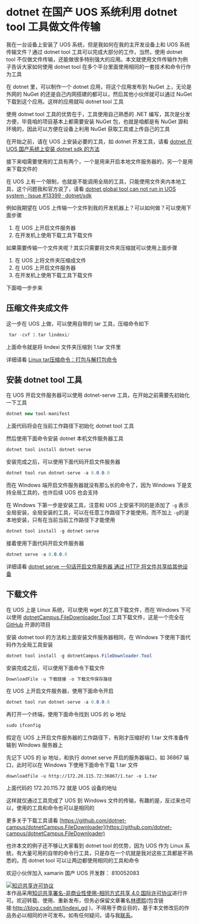 # dotnet 在国产 UOS 系统利用 dotnet tool 工具做文件传输

我在一台设备上安装了 UOS 系统，但是我如何在我的主开发设备上和 UOS 系统传输文件？通过 dotnet tool 工具可以完成大部分的工作，当然，使用 dotnet tool 不仅做文件传输，还能做很多特别强大的应用。本文就使用文件传输作为例子告诉大家如何使用 dotnet tool 在多个平台里面使用相同的一套技术和命令行作为工具

<!--more-->
<!-- CreateTime:2020/9/5 8:30:53 -->

<!-- 发布 -->

在 dotnet 里，可以制作一个 dotnet 应用，将这个应用发布到 NuGet 上，无论是外网的 NuGet 的还是自己内网搭建的都可以，然后其他小伙伴就可以通过 NuGet 下载到这个应用。这样的应用就叫 dotnet tool 工具

使用 dotnet tool 工具的优势在于，工具使用自己熟悉的 .NET 编写，其次是分发方便，毕竟咱的项目基本上都需要安装 NuGet 包，也就是咱都是有 NuGet 源和环境的，因此可以方便在设备上利用 NuGet 获取工具或上传自己的工具

在开始之前，请在 UOS 上安装必要的工具，如 dotnet 开发工具，请看 [dotnet 在 UOS 国产系统上安装 dotnet sdk 的方法](https://blog.lindexi.com/post/dotnet-%E5%9C%A8-UOS-%E5%9B%BD%E4%BA%A7%E7%B3%BB%E7%BB%9F%E4%B8%8A%E5%AE%89%E8%A3%85-dotnet-sdk-%E7%9A%84%E6%96%B9%E6%B3%95.html )

接下来咱需要使用的工具有两个，一个是用来开启本地文件服务器的，另一个是用来下载文件的

在 UOS 上有一个限制，也就是不能调用全局的工具，只能使用文件夹内本地工具，这个问题我和官方说了，请看 [dotnet global tool can not run in UOS system · Issue #13399 · dotnet/sdk](https://github.com/dotnet/sdk/issues/13399 )

例如我期望在 UOS 上传输一个文件到我的开发机器上？可以如何做？可以使用下面步骤

1. 在 UOS 上开启文件服务器
2. 在开发机上使用下载工具下载文件

如果需要传输一个文件夹呢？其实只需要将文件夹压缩就可以使用上面步骤

1. 在 UOS 上将文件夹压缩成文件
1. 在 UOS 上开启文件服务器
2. 在开发机上使用下载工具下载文件

下面咱一步步来

## 压缩文件夹成文件

这一步在 UOS 上做，可以使用自带的 tar 工具，压缩命令如下

```csharp
 tar -cvf 1.tar lindexi/
```

上面命令就是将 lindexi 文件夹压缩到 1.tar 文件里

详细请看 [Linux tar压缩命令：打包与解打包命令](http://c.biancheng.net/view/788.html )

## 安装 dotnet tool 工具

在 UOS 开启文件服务器可以使用 dotnet-serve 工具，在开始之前需要先初始化一下工具

```csharp
dotnet new tool-manifest
```

上面代码将会在当前工作路径下初始化 dotnet tool 工具

然后使用下面命令安装 dotnet 本机文件服务器工具

```csharp
dotnet tool install dotnet-serve
```

安装完成之后，可以使用下面代码开启文件服务器

```csharp
dotnet tool run dotnet-serve -a 0.0.0.0
```

而在 Windows 端开启文件服务器就没有那么长的命令了，因为 Windows 下是支持全局工具的，也许后续 UOS 也会支持

在 Windows 下第一步是安装工具，注意和 UOS 上安装不同的是添加了 `-g` 表示全局安装，全局安装的工具，可以在任意工作路径下才能使用。而不加上 `-g`的是本地安装，只有在当前当前工作路径下才能使用

```csharp
dotnet tool install -g dotnet-serve
```

接着使用下面代码开启文件服务器

```csharp
dotnet serve -a 0.0.0.0
```

详细请看 [dotnet serve 一句话开启文件服务器 通过 HTTP 将文件共享给其他设备](https://blog.lindexi.com/post/dotnet-serve-%E4%B8%80%E5%8F%A5%E8%AF%9D%E5%BC%80%E5%90%AF%E6%96%87%E4%BB%B6%E6%9C%8D%E5%8A%A1%E5%99%A8-%E9%80%9A%E8%BF%87-HTTP-%E5%B0%86%E6%96%87%E4%BB%B6%E5%85%B1%E4%BA%AB%E7%BB%99%E5%85%B6%E4%BB%96%E8%AE%BE%E5%A4%87.html)

## 下载文件

在 UOS 上是 Linux 系统，可以使用 wget 的工具下载文件，而在 Windows 下可以使用 [dotnetCampus.FileDownloader.Tool](https://github.com/dotnet-campus/dotnetCampus.FileDownloader/) 工具下载文件，这是一个完全在 [GitHub](https://github.com/dotnet-campus/dotnetCampus.FileDownloader/) 开源的项目

安装 dotnet tool 的方法和上面安装文件服务器相同，在 Windows 下使用下面代码作为全局工具安装

```csharp
dotnet tool install -g dotnetCampus.FileDownloader.Tool
```

安装完成之后，可以使用下面命令下载文件

```csharp
DownloadFile -u 下载链接 -o 下载文件保存路径
```

在 UOS 上开启文件服务器，使用下面命令开启

```csharp
dotnet tool run dotnet-serve -a 0.0.0.0
```

再打开一个终端，使用下面命令找到 UOS 的 ip 地址

```csharp
sudo ifconfig
```

假定在 UOS 上开启文件服务器的工作路径下，有刚才压缩好的 1.tar 文件准备传输到 Windows 服务器上

先记下 UOS 的 ip 地址，和执行 dotnet serve 开启的服务器端口，如 36867 端口，此时可以在 Windows 下使用下面命令下载 1.tar 文件

```
downloadfile -u http://172.20.115.72:36867/1.tar -o 1.tar 
```

上面代码的 172.20.115.72 就是 UOS 设备的地址

这样就仅通过工具完成了 UOS 到 Windows 文件的传输，有趣的是，反过来也可以，使用的工具和命令也可以是相同的

更多关于下载工具请看 [https://github.com/dotnet-campus/dotnetCampus.FileDownloader](https://github.com/dotnet-campus/dotnetCampus.FileDownloader)

也许本文的例子还不够让大家看到 dotnet tool 的优势，因为 UOS 作为 Linux 系统，有大量可用的自带的命令行工具，只是存在一个坑就是我对这些工具都是不熟悉的。而 dotnet tool 可以让两边都使用相同的工具和命令

欢迎小伙伴加入 xamarin 国产 UOS 开发群： 810052083 

<a rel="license" href="http://creativecommons.org/licenses/by-nc-sa/4.0/"><img alt="知识共享许可协议" style="border-width:0" src="https://licensebuttons.net/l/by-nc-sa/4.0/88x31.png" /></a><br />本作品采用<a rel="license" href="http://creativecommons.org/licenses/by-nc-sa/4.0/">知识共享署名-非商业性使用-相同方式共享 4.0 国际许可协议</a>进行许可。欢迎转载、使用、重新发布，但务必保留文章署名[林德熙](http://blog.csdn.net/lindexi_gd)(包含链接:http://blog.csdn.net/lindexi_gd )，不得用于商业目的，基于本文修改后的作品务必以相同的许可发布。如有任何疑问，请与我[联系](mailto:lindexi_gd@163.com)。
